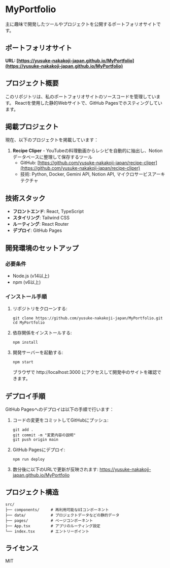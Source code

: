 # MyPortfolio

主に趣味で開発したツールやプロジェクトを公開するポートフォリオサイトです。

## ポートフォリオサイト

**URL: [https://yusuke-nakakoji-japan.github.io/MyPortfolio](https://yusuke-nakakoji-japan.github.io/MyPortfolio)**

## プロジェクト概要

このリポジトリは、私のポートフォリオサイトのソースコードを管理しています。
Reactを使用した静的Webサイトで、GitHub Pagesでホスティングしています。

## 掲載プロジェクト

現在、以下のプロジェクトを掲載しています：

1. **Recipe Cliper** - YouTubeの料理動画からレシピを自動的に抽出し、Notionデータベースに整理して保存するツール
   - GitHub: [https://github.com/yusuke-nakakoji-japan/recipe-cliper](https://github.com/yusuke-nakakoji-japan/recipe-cliper)
   - 技術: Python, Docker, Gemini API, Notion API, マイクロサービスアーキテクチャ

## 技術スタック

- **フロントエンド**: React, TypeScript
- **スタイリング**: Tailwind CSS
- **ルーティング**: React Router
- **デプロイ**: GitHub Pages

## 開発環境のセットアップ

### 必要条件

- Node.js (v14以上)
- npm (v6以上)

### インストール手順

1. リポジトリをクローンする:
   ```
   git clone https://github.com/yusuke-nakakoji-japan/MyPortfolio.git
   cd MyPortfolio
   ```

2. 依存関係をインストールする:
   ```
   npm install
   ```

3. 開発サーバーを起動する:
   ```
   npm start
   ```
   ブラウザで http://localhost:3000 にアクセスして開発中のサイトを確認できます。

## デプロイ手順

GitHub Pagesへのデプロイは以下の手順で行います：

1. コードの変更をコミットしてGitHubにプッシュ:
   ```
   git add .
   git commit -m "変更内容の説明"
   git push origin main
   ```

2. GitHub Pagesにデプロイ:
   ```
   npm run deploy
   ```

3. 数分後に以下のURLで更新が反映されます:
   https://yusuke-nakakoji-japan.github.io/MyPortfolio

## プロジェクト構造

```
src/
├── components/     # 再利用可能なUIコンポーネント
├── data/           # プロジェクトデータなどの静的データ
├── pages/          # ページコンポーネント
├── App.tsx         # アプリのルーティング設定
└── index.tsx       # エントリーポイント
```

## ライセンス

MIT
